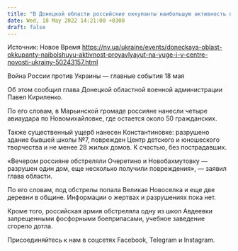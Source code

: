 ```yaml
---
title: "В Донецкой области российские оккупанты наибольшую активность проявляют на юге и в центре — ОВА"
date: Wed, 18 May 2022 14:21:00 +0300
draft: false
---
```

Источник: Новое Время https://nv.ua/ukraine/events/doneckaya-oblast-okkupanty-naibolshuyu-aktivnost-proyavlyayut-na-yuge-i-v-centre-novosti-ukrainy-50243157.html


Война России против Украины — главные события 18 мая

Об этом сообщил глава Донецкой областной военной администрации Павел Кириленко.

По его словам, в Марьинской громаде россияне нанесли четыре авиаудара по Новомихайловке, где остается около 50 гражданских.

Также существенный ущерб нанесен Константиновке: разрушено здание бывшей школы №7, поврежден Центр детского и юношеского творчества и не менее 28 жилых домов. К счастью, без пострадавших.

«Вечером россияне обстреляли Очеретино и Новобахмутовку — разрушен один дом, еще несколько получили повреждения», — заявил глава области.

По его словам, под обстрелы попала Великая Новоселка и еще две деревни в общине. Информации о жертвах и разрушениях пока нет.

Кроме того, российская армия обстреляла одну из школ Авдеевки запрещенными фосфорными боеприпасами, учебное заведение сгорело дотла.

Присоединяйтесь к нам в соцсетях Facebook, Telegram и Instagram.
